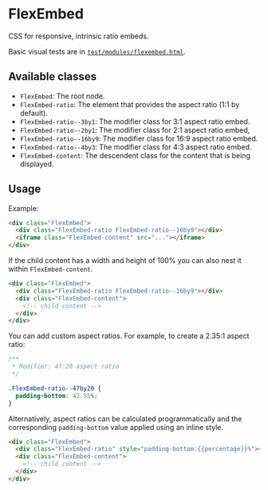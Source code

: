 # FlexEmbed

CSS for responsive, intrinsic ratio embeds.

Basic visual tests are in [`test/modules/flexembed.html`](http://aptuitiv.github.io/cacao/test/modules/flexembed.html).


## Available classes

* `FlexEmbed`: The root node.
* `FlexEmbed-ratio`: The element that provides the aspect ratio (1:1 by default).
* `FlexEmbed-ratio--3by1`: The modifier class for 3:1 aspect ratio embed.
* `FlexEmbed-ratio--2by1`: The modifier class for 2:1 aspect ratio embed,
* `FlexEmbed-ratio--16by9`: The modifier class for 16:9 aspect ratio embed.
* `FlexEmbed-ratio--4by3`: The modifier class for 4:3 aspect ratio embed.
* `FlexEmbed-content`: The descendent class for the content that is being displayed.


## Usage

Example:

```html
<div class="FlexEmbed">
  <div class="FlexEmbed-ratio FlexEmbed-ratio--16by9"></div>
  <iframe class="FlexEmbed-content" src="..."></iframe>
</div>
```

If the child content has a width and height of 100% you can also nest it within
`FlexEmbed-content`.

```html
<div class="FlexEmbed">
  <div class="FlexEmbed-ratio FlexEmbed-ratio--16by9"></div>
  <div class="FlexEmbed-content">
    <!-- child content -->
  </div>
</div>
```

You can add custom aspect ratios. For example, to create a 2.35:1 aspect
ratio:

```css
/**
 * Modifier: 47:20 aspect ratio
 */

.FlexEmbed-ratio--47by20 {
  padding-bottom: 42.55%;
}
```

Alternatively, aspect ratios can be calculated programmatically and the
corresponding `padding-bottom` value applied using an inline style.

```html
<div class="FlexEmbed">
  <div class="FlexEmbed-ratio" style="padding-bottom:{{percentage}}%"></div>
  <div class="FlexEmbed-content">
    <!-- child content -->
  </div>
</div>
```
